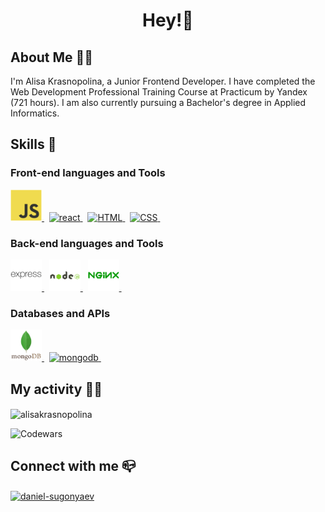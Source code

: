 <h1 align="center">Hey!👋</h1>

<h2>About Me 👩‍💻</h2>

<p>I'm Alisa Krasnopolina, a Junior Frontend Developer. I have completed the Web Development Professional Training Course at Practicum by Yandex (721 hours). I am also currently pursuing a Bachelor's degree in Applied Informatics.
</p>

<h2>Skills 🦾</h2>

<h3>Front-end languages and Tools</h3>

<p align="left">
<a href="https://developer.mozilla.org/en-US/docs/Web/JavaScript"> <img src="https://raw.githubusercontent.com/devicons/devicon/master/icons/javascript/javascript-original.svg" alt="javascript" width="50" height="50" /> </a> &nbsp;
<a href="https://react.dev/"> <img src="https://reactnative.dev/img/header_logo.svg" alt="react" width="50" height="50" /> </a> &nbsp;
<a href="https://developer.mozilla.org/en-US/docs/Learn/Getting_started_with_the_web/HTML_basics"> <img src="https://upload.wikimedia.org/wikipedia/commons/6/61/HTML5_logo_and_wordmark.svg" alt="HTML" width="50" height="50" /> </a> &nbsp;
<a href="https://developer.mozilla.org/en-US/docs/Learn/Getting_started_with_the_web/CSS_basics"> <img src="https://upload.wikimedia.org/wikipedia/commons/d/d5/CSS3_logo_and_wordmark.svg" alt="CSS" width="50" height="50" /> </a> &nbsp;
</p>

<h3>Back-end languages and Tools</h3>

<p align="left">
<a href="https://expressjs.com"> <img src="https://raw.githubusercontent.com/devicons/devicon/master/icons/express/express-original-wordmark.svg" alt="express" width="50" height="50" /> </a> &nbsp;
<a href="https://nodejs.org"> <img src="https://raw.githubusercontent.com/devicons/devicon/master/icons/nodejs/nodejs-original-wordmark.svg" alt="nodejs" width="50" height="50" /> </a> &nbsp;
<a href="https://www.nginx.com"> <img src="https://raw.githubusercontent.com/devicons/devicon/master/icons/nginx/nginx-original.svg" alt="nginx" width="50" height="50" /> </a> &nbsp;
</p>

<h3  align="left">Databases and APIs</h3>

<p align="left">
<a href="https://www.mongodb.com/"> <img src="https://raw.githubusercontent.com/devicons/devicon/master/icons/mongodb/mongodb-original-wordmark.svg" alt="mongodb" width="50" height="50" /> </a> &nbsp;
<a href="https://www.postman.com/"> <img src="https://www.svgrepo.com/show/354202/postman-icon.svg" alt="mongodb" width="50" height="50" /> </a> &nbsp;
</p>

<h2  align="left">My activity 🏃‍♀️</h2>

<p><img width="500px" align="center" src="https://github-readme-streak-stats.herokuapp.com/?user=alisakrasnopolina&" alt="alisakrasnopolina" /></p>

![Codewars](https://github.r2v.ch/codewars?user=alisakrasnopolina&stroke=%23BB432C)

<h2  align="left">Connect with me 📪</h2>

<p align="left">
<a href="https://www.linkedin.com/in/alisa-krasnopolina" target="blank"><img align="center" src="https://raw.githubusercontent.com/rahuldkjain/github-profile-readme-generator/master/src/images/icons/Social/linked-in-alt.svg" alt="daniel-sugonyaev" height="30" width="50" /></a>
</p>
